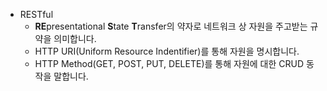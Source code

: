 - RESTful
    - **RE**presentational **S**tate **T**ransfer의 약자로 네트워크 상 자원을 주고받는 규약을 의미합니다.
    - HTTP URI(Uniform Resource Indentifier)를 통해 자원을 명시합니다.
    - HTTP Method(GET, POST, PUT, DELETE)를 통해 자원에 대한 CRUD 동작을 말합니다.